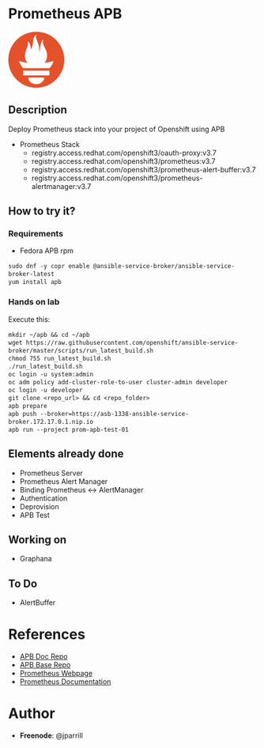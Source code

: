 # Prometheus APB

![img](docs/img/prometheus-logo.png)

## Description

Deploy Prometheus stack into your project of Openshift using APB

- Prometheus Stack
  - registry.access.redhat.com/openshift3/oauth-proxy:v3.7
  - registry.access.redhat.com/openshift3/prometheus:v3.7
  - registry.access.redhat.com/openshift3/prometheus-alert-buffer:v3.7
  - registry.access.redhat.com/openshift3/prometheus-alertmanager:v3.7

## How to try it?

### Requirements

- Fedora APB rpm
```
sudo dnf -y copr enable @ansible-service-broker/ansible-service-broker-latest
yum install apb
```

### Hands on lab

Execute this:

```
mkdir ~/apb && cd ~/apb
wget https://raw.githubusercontent.com/openshift/ansible-service-broker/master/scripts/run_latest_build.sh
chmod 755 run_latest_build.sh
./run_latest_build.sh
oc login -u system:admin
oc adm policy add-cluster-role-to-user cluster-admin developer
oc login -u developer
git clone <repo_url> && cd <repo_folder>
apb prepare
apb push --broker=https://asb-1338-ansible-service-broker.172.17.0.1.nip.io
apb run --project prom-apb-test-01
```

## Elements already done

- Prometheus Server
- Prometheus Alert Manager
- Binding Prometheus <-> AlertManager
- Authentication
- Deprovision
- APB Test

## Working on

- Graphana

## To Do

- AlertBuffer

# References

- [APB Doc Repo](https://github.com/ansibleplaybookbundle/ansible-playbook-bundle)
- [APB Base Repo](https://github.com/ansibleplaybookbundle/apb-base)
- [Prometheus Webpage](https://prometheus.io/)
- [Prometheus Documentation](https://prometheus.io/docs/introduction/overview/)

# Author

- **Freenode**: @jparrill
